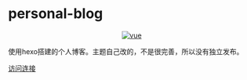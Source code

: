 # personal-blog

<p align="center">
  <a href="https://github.com/vuejs/vue">
    <img src="https://img.shields.io/badge/hexo-4.2.1-green" alt="vue">
  </a>
</p>

使用hexo搭建的个人博客。主题自己改的，不是很完善，所以没有独立发布。

<a href="http://www.luozhongdao.com/" target="view_window">访问连接</a>

